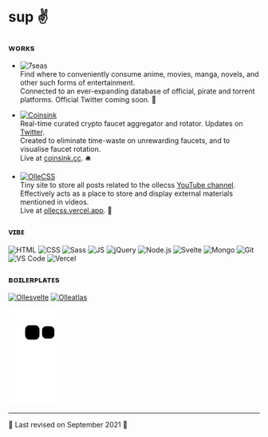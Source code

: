 # sup ✌️

<!--
🥒 `Hypickles` (unreleased, hiatus) - A place to access a rich amount of live data of your favourite Minecraft servers, and what your friends are up to on them. Currently focused on Hypixel, may expand to other servers in the future
-->

### ᴡᴏʀᴋs

- ![7seas](https://img.shields.io/badge/Indev-7seas-708ed8?style=for-the-badge)<br>
Find where to conveniently consume anime, movies, manga, novels, and other such forms of entertainment.<br>
Connected to an ever-expanding database of official, pirate and torrent platforms. Official Twitter coming soon. 🌊

- [![Coinsink](https://img.shields.io/badge/Beta-Coinsink-818cd3?style=for-the-badge)](https://www.coinsink.cc/)<br>
Real-time curated crypto faucet aggregator and rotator. Updates on [Twitter](https://twitter.com/coinsink). <br>
Created to eliminate time-waste on unrewarding faucets, and to visualise faucet rotation.<br>
Live at [coinsink.cc](https://www.coinsink.cc/). 🛎️

- [![OlleCSS](https://img.shields.io/badge/OlleCSS-92a572?style=for-the-badge)](https://ollecss.vercel.app/)<br>
Tiny site to store all posts related to the ollecss [YouTube channel](https://www.youtube.com/channel/UCBDopo8825exbqCH4N-nv5A).<br>
Effectively acts as a place to store and display external materials mentioned in videos.<br>
Live at [ollecss.vercel.app](https://ollecss.vercel.app/). 📔

<!-- ### ᴡᴏʀᴋs ᴏɴ ʜᴏʟᴅ

- ![Imon](https://img.shields.io/badge/Hold-Imon-ac7fc6?style=for-the-badge)<br>
Social 'linktree', with a twist - 'Ko-Mon-Qi' system (collective value, platform cards, unique value), and heavily statistics-based.<br>
Currently on hold and under conceptualisation. 🔮

- ![Ye Dada](https://img.shields.io/badge/Hold-YeDada-8dad75?style=for-the-badge)<br>
A tool and a platform for the Genshin Impact community.<br>
Currently on hold and under conceptualisation. 🍉 -->

### ᴠɪʙᴇ

![HTML](https://img.shields.io/badge/-HTML-e08660?style=for-the-badge&logo=html5&logoColor=white)
![CSS](https://img.shields.io/badge/-CSS-6490e0?style=for-the-badge&logo=css3&logoColor=white)
![Sass](https://img.shields.io/badge/-Sass-cc7a96?style=for-the-badge&logo=sass&logoColor=white)
![JS](https://img.shields.io/badge/-JS-ddbd6c?style=for-the-badge&logo=javascript&logoColor=black)
![jQuery](https://img.shields.io/badge/-jQuery-73addd?style=for-the-badge&logo=jquery&logoColor=white)
![Node.js](https://img.shields.io/badge/-Node.js-8bb579?style=for-the-badge&logo=node.js&logoColor=white)
![Svelte](https://img.shields.io/badge/Svelte-d17057?style=for-the-badge&logo=svelte&logoColor=white)
![Mongo](https://img.shields.io/badge/Mongo-79b285?style=for-the-badge&logo=mongodb&logoColor=white)
![Git](https://img.shields.io/badge/-Git-e07b59?style=for-the-badge&logo=git&logoColor=white)
![VS Code](https://img.shields.io/badge/-VSCode-6b97d6?style=for-the-badge&logo=visualstudiocode&logoColor=white)
![Vercel](https://img.shields.io/badge/-Vercel-333333?style=for-the-badge&logo=vercel&logoColor=white)

### ʙᴏɪʟᴇʀᴘʟᴀᴛᴇs

[![Ollesvelte](https://img.shields.io/badge/Ollesvelte-d17057?style=for-the-badge&logo=svelte&logoColor=white)](https://github.com/ollefrost/ollesvelte)
[![Olleatlas](https://img.shields.io/badge/Olleatlas-79b285?style=for-the-badge&logo=mongodb&logoColor=white)](https://github.com/ollefrost/olleatlas)

![Snake animation](https://github.com/ollefrost/ollefrost/blob/output/github-contribution-grid-snake.svg)

---

🍉 Last revised on September 2021 🍉
